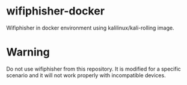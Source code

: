 # wifiphisher-docker
Wifiphisher in docker environment using kalilinux/kali-rolling image.

# Warning
Do not use wifiphisher from this repository. It is modified for a specific scenario and it will not work properly with incompatible devices.
